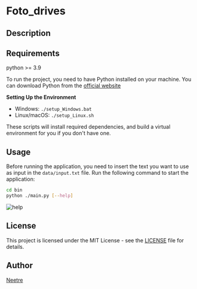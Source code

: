 # Foto_drives

## Description

## Requirements

python >= 3.9

To run the project, you need to have Python installed on your machine. You can download Python from the [official website](https://www.python.org/downloads/)

**Setting Up the Environment**

* Windows: `./setup_Windows.bat`
* Linux/macOS: `./setup_Linux.sh`

These scripts will install required dependencies, and build a virtual environment for you if you don't have one.

## Usage

Before running the application, you need to insert the text you want to use as input in the `data/input.txt` file.
Run the following command to start the application:

```bash
cd bin
python ./main.py [--help]
```

![help](./data/readme/help.png)

## License

This project is licensed under the MIT License - see the [LICENSE](LICENSE) file for details.

## Author

[Neetre](https://github.com/Neetre)
